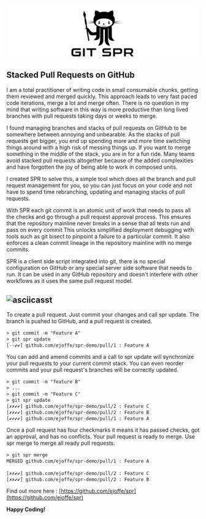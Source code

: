 ![logo](git_spr_logo.png)
## Stacked Pull Requests on GitHub

I am a total practitioner of writing code in small consumable chunks, getting them reviewed and merged quickly. This approach leads to very fast paced code iterations, merge a lot and merge often. There is no question in my mind that writing software in this way is more productive than long lived branches with pull requests taking days or weeks to merge.

I found managing branches and stacks of pull requests on GitHub to be somewhere between annoying and unbearable. As the stacks of pull requests get bigger, you end up spending more and more time switching things around with a high risk of messing things up. If you want to merge something in the middle of the stack, you are in for a fun ride. Many teams avoid stacked pull requests altogether because of the added complexities and have forgotten the joy of being able to work in composed units.

I created SPR to solve this, a simple tool which does all the branch and pull request management for you, so you can just focus on your code and not have to spend time rebranching, updating and managing stacks of pull requests.

With SPR each git commit is an atomic unit of work that needs to pass all the checks and go through a pull request approval process. This ensures that the repository mainline never breaks in a sense that all tests run and pass on every commit This unlocks simplified deployment debugging with tools such as git bisect to pinpoint a failure to a particular commit. It also enforces a clean commit lineage in the repository mainline with no merge commits.

SPR is a client side script integrated into git, there is no special configuration on GitHub or any special server side software that needs to run. It can be used in any GitHub repository and doesn't interfere with other workflows as it uses the same pull request model.

![asciicasst](git_spr_cast.gif)
--------------------------------------

To create a pull request. Just commit your changes and call spr update. The branch is pushed to GitHub, and a pull request is created. 
```shell
> git commit -m "Feature A"
> git spr update
[--✔✔] github.com/ejoffe/spr-demo/pull/1 : Feature A
```
You can add and amend commits and a call to spr update will synchronize your pull requests to your current commit stack. You can even reorder commits and your pull request's branches will be correctly updated. 
```shell
> git commit -m "feature B"
> ...
> git commit -m "Feature C"
> git spr update
[✗✗✔✔] github.com/ejoffe/spr-demo/pull/2 : Feature C
[✗✗✔✔] github.com/ejoffe/spr-demo/pull/2 : Feature B
[✔✔✔✔] github.com/ejoffe/spr-demo/pull/1 : Feature A
```
Once a pull request has four checkmarks it means it has passed checks, got an approval, and has no conflicts. Your pull request is ready to merge. Use spr merge to merge all ready pull requests. 
```shell
> git spr merge
MERGED github.com/ejoffe/spr-demo/pull/1 : Feature A

[✗✗✔✔] github.com/ejoffe/spr-demo/pull/2 : Feature C
[✗✗✔✔] github.com/ejoffe/spr-demo/pull/2 : Feature B
```

Find out more here : [https://github.com/ejoffe/spr](https://github.com/ejoffe/spr)

**Happy Coding!**
